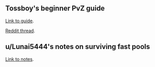 <!--
.. title: PvZ Early Game Survival
.. slug: pvz-early-game-survival
.. date: 2020-07-17 16:50:47 UTC
.. tags: pvz, early game, beginner
.. category: Topical
.. link: 
.. description: List of materials on surviving the early game in PvZ.
.. type: text
-->

## Tossboy's beginner PvZ guide

[Link to guide](https://docs.google.com/document/d/19nuWZRJXUW9VIffsNL_rvJqfNsky-HoXrUTPfAlKejE/edit).

[Reddit thread](https://old.reddit.com/r/allthingsprotoss/comments/b10mmu/an_agent_of_efficiency_matchup_guide_to_protoss/).

## u/Lunai5444's notes on surviving fast pools

[Link to notes](https://pastebin.com/CgM7AdNW).
